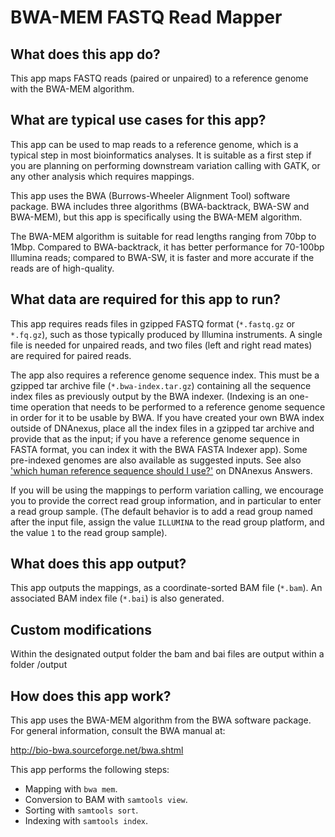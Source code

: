 # BWA-MEM FASTQ Read Mapper

## What does this app do?

This app maps FASTQ reads (paired or unpaired) to a reference genome with the BWA-MEM algorithm.

## What are typical use cases for this app?

This app can be used to map reads to a reference genome, which is a typical step in most bioinformatics
analyses. It is suitable as a first step if you are planning on performing downstream variation calling with GATK,
or any other analysis which requires mappings.

This app uses the BWA (Burrows-Wheeler Alignment Tool) software package. BWA includes three algorithms (BWA-backtrack,
BWA-SW and BWA-MEM), but this app is specifically using the BWA-MEM algorithm.

The BWA-MEM algorithm is suitable for read lengths ranging from 70bp to 1Mbp. Compared to BWA-backtrack, it has
better performance for 70-100bp Illumina reads; compared to BWA-SW, it is faster and more accurate if the reads
are of high-quality.

## What data are required for this app to run?

This app requires reads files in gzipped FASTQ format (`*.fastq.gz` or `*.fq.gz`), such as those typically produced by Illumina
instruments. A single file is needed for unpaired reads, and two files (left and right read mates) are required for paired reads.

The app also requires a reference genome sequence index. This must be a gzipped tar archive file (`*.bwa-index.tar.gz`) containing
all the sequence index files as previously output by the BWA indexer. (Indexing is an one-time operation that needs to be performed to a
reference genome sequence in order for it to be usable by BWA. If you have created your own BWA index outside of DNAnexus,
place all the index files in a gzipped tar archive and provide that as the input; if you have a reference genome sequence in FASTA
format, you can index it with the BWA FASTA Indexer app). Some pre-indexed genomes are also available as suggested inputs. See
also ['which human reference sequence should I use?'](https://answers.dnanexus.com/p/183/) on DNAnexus Answers.

If you will be using the mappings to perform variation calling, we encourage you to provide the correct read group information,
and in particular to enter a read group sample. (The default behavior is to add a read group named after the input file, assign
the value `ILLUMINA` to the read group platform, and the value `1` to the read group sample).

## What does this app output?

This app outputs the mappings, as a coordinate-sorted BAM file (`*.bam`). An associated BAM index file (`*.bai`) is also generated.

## Custom modifications
Within the designated output folder the bam and bai files are output within a folder /output

## How does this app work?

This app uses the BWA-MEM algorithm from the BWA software package. For general information, consult the BWA manual at:

http://bio-bwa.sourceforge.net/bwa.shtml

This app performs the following steps:

- Mapping with `bwa mem`.
- Conversion to BAM with `samtools view`.
- Sorting with `samtools sort`.
- Indexing with `samtools index`.
